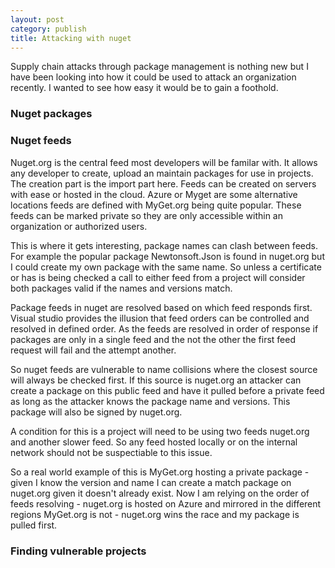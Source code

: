 ```yaml
---
layout: post
category: publish
title: Attacking with nuget
---
```


<p>
Supply chain attacks through package management is nothing new but I have been looking into how it could be used
to attack an organization recently. I wanted to see how easy it would be to gain a foothold.
</p>

<h3>Nuget packages</h3>
<p>

</p>
  
<h3>Nuget feeds</h3>
<p>
Nuget.org is the central feed most developers will be familar with. It allows any developer to create, upload an maintain packages for use in projects. The creation part is the import part here. Feeds can be created on servers with ease or hosted in the cloud. Azure or Myget are some alternative locations feeds are defined with MyGet.org being quite popular. These feeds can be marked private so they are only accessible within an organization or authorized users.
</p>
<p>
This is where it gets interesting, package names can clash between feeds. For example the popular package Newtonsoft.Json is found in nuget.org but I could create my own package with the same name. So unless a certificate or has is being checked a call to either feed from a project will consider both packages valid if the names and versions match.
</p>
<p>  
Package feeds in nuget are resolved based on which feed responds first. Visual studio provides the illusion that feed orders can be controlled and resolved in defined order. As the feeds are resolved in order of response if packages are only in a single feed and the not the other the first feed request will fail and the attempt another.
</p>
<p>
So nuget feeds are vulnerable to name collisions where the closest source will always be checked first. If this source is nuget.org an attacker can create a package on this public feed and have it pulled before a private feed as long as the attacker knows the package name and versions. This package will also be signed by nuget.org.
</p>
<p>
A condition for this is a project will need to be using two feeds nuget.org and another slower feed. So any feed hosted locally or on the internal network should not be suspectiable to this issue.
</p>
<p>
So a real world example of this is MyGet.org hosting a private package - given I know the version and name I can create a match package on nuget.org given it doesn't already exist. Now I am relying on the order of feeds resolving - nuget.org is hosted on Azure and mirrored in the different regions MyGet.org is not - nuget.org wins the race and my package is pulled first.
</p>


<h3>Finding vulnerable projects</h3>
<p>

</p>
